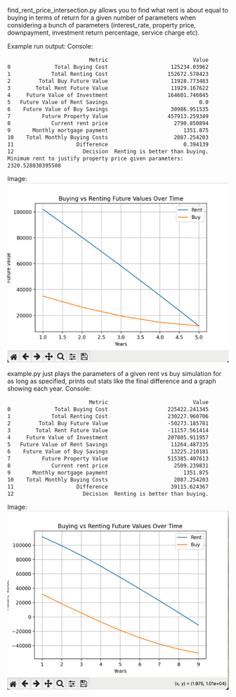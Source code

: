 find_rent_price_intersection.py allows you to find what rent is about equal to buying in terms of return for a given number of parameters when considering a bunch of parameters (interest_rate, property price, downpayment, investment return percentage, service charge etc).

Example run output:
Console:
```commandline
                          Metric                           Value
0              Total Buying Cost                    125234.03962
1             Total Renting Cost                   152672.578423
2         Total Buy Future Value                    11928.773483
3        Total Rent Future Value                    11929.167622
4     Future Value of Investment                   164601.746045
5   Future Value of Rent Savings                             0.0
6    Future Value of Buy Savings                    30986.951535
7          Future Property Value                   457913.259349
8             Current rent price                     2790.850894
9       Monthly mortgage payment                        1351.875
10    Total Monthly Buying Costs                     2087.254203
11                    Difference                        0.394139
12                      Decision  Renting is better than buying.
Minimum rent to justify property price given parameters: 2320.528030395508
```

Image:
![img.png](img.png)


example.py just plays the parameters of a given rent vs buy simulation for as long as specified, prints out stats like the final difference and a graph showing each year.
Console:
```commandline
                          Metric                           Value
0              Total Buying Cost                   225422.241345
1             Total Renting Cost                   230227.960706
2         Total Buy Future Value                   -50273.185781
3        Total Rent Future Value                   -11157.561414
4     Future Value of Investment                   207805.911957
5   Future Value of Rent Savings                    11264.487335
6    Future Value of Buy Savings                    13225.210181
7          Future Property Value                   515385.407613
8             Current rent price                     2509.239831
9       Monthly mortgage payment                        1351.875
10    Total Monthly Buying Costs                     2087.254203
11                    Difference                    39115.624367
12                      Decision  Renting is better than buying.
```

Image:
![img_1.png](img_1.png)